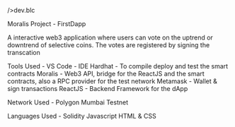 />dev.blc

Moralis Project - FirstDapp

A interactive web3 application where users can vote on the uptrend or downtrend of selective coins. The votes are registered by signing the transcation 

Tools Used -
VS Code - IDE
Hardhat - To compile deploy and test the smart contracts
Moralis - Web3 API, bridge for the ReactJS and the smart contracts, also a RPC provider for the test network
Metamask - Wallet & sign transactions 
ReactJS - Backend Framework for the dApp

Network Used - 
Polygon Mumbai Testnet

Languages Used -
Solidity 
Javascript 
HTML & CSS